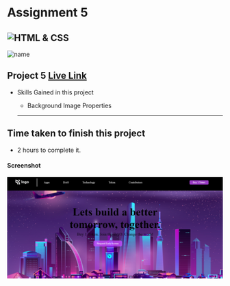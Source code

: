 # Assignment 5
![HTML & CSS](https://img.shields.io/badge/HTML-CSS-orange)
---
![name](https://img.shields.io/badge/Ehraz%20Ahmad-Full%20stack%20developer-green)

## Project 5 [Live Link](https://joyful-cocada-2869f2.netlify.app/)

-   Skills Gained in this project
    -   Background Image Properties

    ---

## Time taken to finish this project

-   2 hours to complete it.

#### Screenshot

![Desktop](./live-class-project-5/Project5.png)